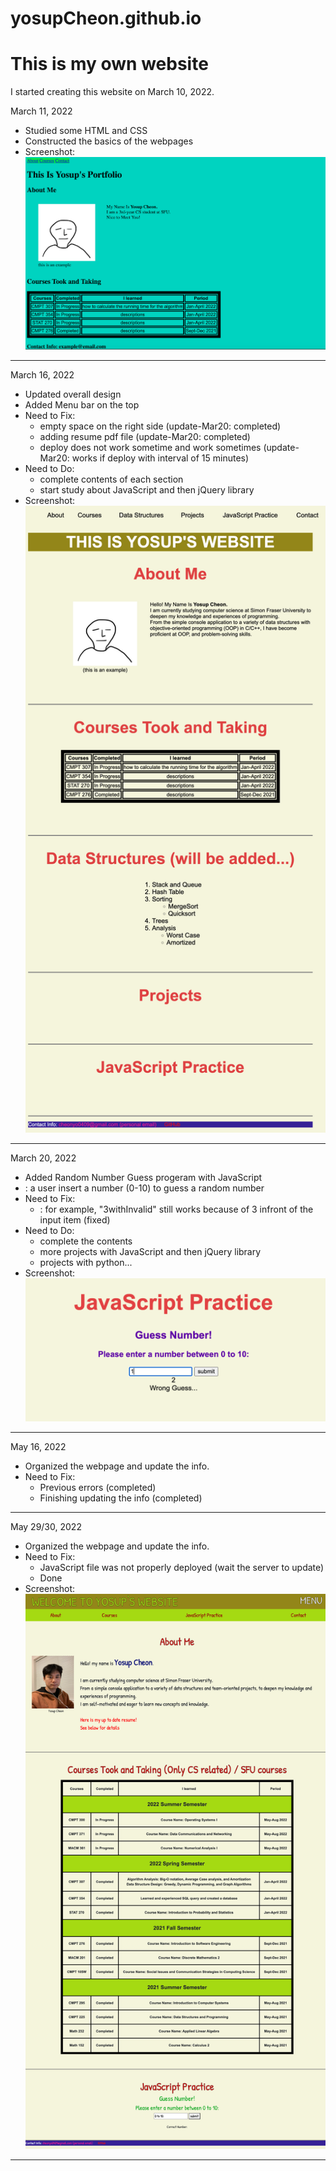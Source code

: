 # yosupCheon.github.io

<h1>This is my own website</h1>

I started creating this website on March 10, 2022.

March 11, 2022
- Studied some HTML and CSS 
- Constructed the basics of the webpages
- Screenshot: ![alt text](img-files/screenshot/first.png)
-------------------------------------------------------------
March 16, 2022
- Updated overall design
- Added Menu bar on the top
- Need to Fix:
    - empty space on the right side (update-Mar20: completed)
    - adding resume pdf file (update-Mar20: completed)
    - deploy does not work sometime and work sometimes (update-Mar20: works if deploy with interval of 15 minutes)
- Need to Do:
    - complete contents of each section
    - start study about JavaScript and then jQuery library
- Screenshot: ![alt text](img-files/screenshot/second.png)

-------------------------------------------------------------
March 20, 2022
- Added Random Number Guess progeram with JavaScript
- : a user insert a number (0-10) to guess a random number
- Need to Fix:
    - : for example, "3withInvalid" still works because of 3 infront of the input item (fixed)
- Need to Do:
    - complete the contents
    - more projects with JavaScript and then jQuery library
    - projects with python...
- Screenshot: ![alt text](img-files/screenshot/third.png)

-------------------------------------------------------------
May 16, 2022
- Organized the webpage and update the info.
- Need to Fix:
    - Previous errors (completed)
    - Finishing updating the info (completed)

-------------------------------------------------------------
May 29/30, 2022
- Organized the webpage and update the info.
- Need to Fix:
    - JavaScript file was not properly deployed (wait the server to update)
    - Done
- Screenshot: ![alt text](img-files/screenshot/fourth.png)
-------------------------------------------------------------
